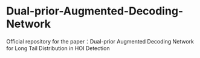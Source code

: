 # Dual-prior-Augmented-Decoding-Network
Official repository for the paper：Dual-prior Augmented Decoding Network for Long Tail Distribution in HOI Detection
